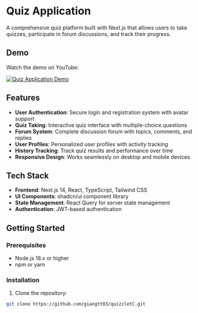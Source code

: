 # Quiz Application

A comprehensive quiz platform built with Next.js that allows users to take quizzes, participate in forum discussions, and track their progress.

## Demo

Watch the demo on YouTube:

[![Quiz Application Demo](https://img.youtube.com/vi/-RXfAVqx05.jpg)](https://youtu.be/-RXfAVqx054)


## Features

- **User Authentication**: Secure login and registration system with avatar support
- **Quiz Taking**: Interactive quiz interface with multiple-choice questions
- **Forum System**: Complete discussion forum with topics, comments, and replies
- **User Profiles**: Personalized user profiles with activity tracking
- **History Tracking**: Track quiz results and performance over time
- **Responsive Design**: Works seamlessly on desktop and mobile devices

## Tech Stack

- **Frontend**: Next.js 14, React, TypeScript, Tailwind CSS
- **UI Components**: shadcn/ui component library
- **State Management**: React Query for server state management
- **Authentication**: JWT-based authentication

## Getting Started

### Prerequisites

- Node.js 18.x or higher
- npm or yarn

### Installation

1. Clone the repository:

```bash
git clone https://github.com/giangtt03/quizzletC.git
